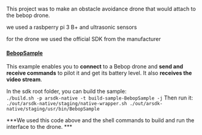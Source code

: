  
 This project was to make an obstacle avoidance drone that would attach to the bebop drone.
 
 we used a rasbperry pi 3 B+ and ultrasonic sensors 
 
 for the drone we used the official SDK from the manufacturer 
 
 #### [BebopSample](https://github.com/ARDroneSDK3/Samples/tree/master/Unix/BebopSample)
This example enables you to **connect** to a Bebop drone and **send and receive commands** to pilot it and get its battery level. It also **receives the video stream**. 


In the sdk root folder, you can build the sample:<br/>
`./build.sh -p arsdk-native -t build-sample-BebopSample -j`
Then run it:
`./out/arsdk-native/staging/native-wrapper.sh ./out/arsdk-native/staging/usr/bin/BebopSample`

***We used this code above and the shell commands to build and run the interface to the drone. ***

